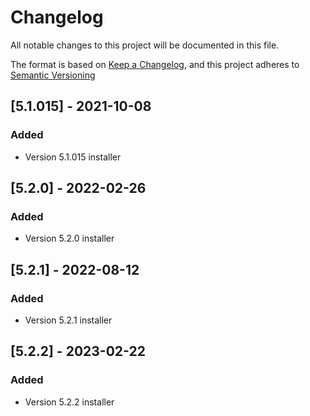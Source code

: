 # Changelog

All notable changes to this project will be documented in this file.

The format is based on [Keep a Changelog](https://keepachangelog.com/en/1.0.0/),
and this project adheres to [Semantic Versioning](https://semver.org/spec/v2.0.0.html)

## [5.1.015] - 2021-10-08

### Added

- Version 5.1.015 installer

## [5.2.0] - 2022-02-26

### Added

- Version 5.2.0 installer

## [5.2.1] - 2022-08-12

### Added

- Version 5.2.1 installer

## [5.2.2] - 2023-02-22

### Added

- Version 5.2.2 installer